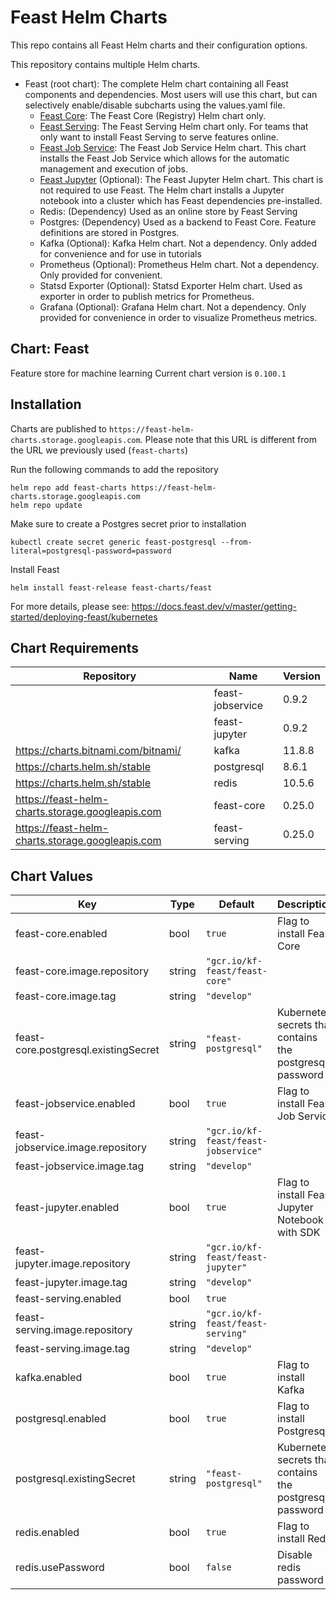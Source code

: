 # Feast Helm Charts

This repo contains all Feast Helm charts and their configuration options.

This repository contains multiple Helm charts.
* Feast (root chart): The complete Helm chart containing all Feast components and dependencies. Most users will use this chart, but can selectively enable/disable subcharts using the values.yaml file.
    * [Feast Core](charts/feast-core): The Feast Core (Registry) Helm chart only.
    * [Feast Serving](charts/feast-serving): The Feast Serving Helm chart only. For teams that only want to install Feast Serving to serve features online.
    * [Feast Job Service](charts/feast-jobservice): The Feast Job Service Helm chart. This chart installs the Feast Job Service which allows for the automatic management and execution of jobs.
    * [Feast Jupyter](charts/feast-jupyter) (Optional): The Feast Jupyter Helm chart. This chart is not required to use Feast. The Helm chart installs a Jupyter notebook into a cluster which has Feast dependencies pre-installed.
    * Redis: (Dependency) Used as an online store by Feast Serving
    * Postgres: (Dependency) Used as a backend to Feast Core. Feature definitions are stored in Postgres.
    * Kafka (Optional): Kafka Helm chart. Not a dependency. Only added for convenience and for use in tutorials
    * Prometheus (Optional): Prometheus Helm chart. Not a dependency. Only provided for convenient.
    * Statsd Exporter (Optional): Statsd Exporter Helm chart. Used as exporter in order to publish metrics for Prometheus.
    * Grafana (Optional): Grafana Helm chart. Not a dependency. Only provided for convenience in order to visualize Prometheus metrics.

## Chart: Feast

Feature store for machine learning Current chart version is `0.100.1`

## Installation

Charts are published to `https://feast-helm-charts.storage.googleapis.com`. Please note that this URL is different from the URL we previously used (`feast-charts`)

Run the following commands to add the repository

```
helm repo add feast-charts https://feast-helm-charts.storage.googleapis.com
helm repo update
```

Make sure to create a Postgres secret prior to installation
```
kubectl create secret generic feast-postgresql --from-literal=postgresql-password=password
```

Install Feast
```
helm install feast-release feast-charts/feast
```

For more details, please see: https://docs.feast.dev/v/master/getting-started/deploying-feast/kubernetes

## Chart Requirements

| Repository | Name | Version |
|------------|------|---------|
|  | feast-jobservice | 0.9.2 |
|  | feast-jupyter | 0.9.2 |
| https://charts.bitnami.com/bitnami/ | kafka | 11.8.8 |
| https://charts.helm.sh/stable | postgresql | 8.6.1 |
| https://charts.helm.sh/stable | redis | 10.5.6 |
| https://feast-helm-charts.storage.googleapis.com | feast-core | 0.25.0 |
| https://feast-helm-charts.storage.googleapis.com | feast-serving | 0.25.0 |

## Chart Values

| Key | Type | Default | Description |
|-----|------|---------|-------------|
| feast-core.enabled | bool | `true` | Flag to install Feast Core |
| feast-core.image.repository | string | `"gcr.io/kf-feast/feast-core"` |  |
| feast-core.image.tag | string | `"develop"` |  |
| feast-core.postgresql.existingSecret | string | `"feast-postgresql"` | Kubernetes secrets that contains the postgresql password |
| feast-jobservice.enabled | bool | `true` | Flag to install Feast Job Service |
| feast-jobservice.image.repository | string | `"gcr.io/kf-feast/feast-jobservice"` |  |
| feast-jobservice.image.tag | string | `"develop"` |  |
| feast-jupyter.enabled | bool | `true` | Flag to install Feast Jupyter Notebook with SDK |
| feast-jupyter.image.repository | string | `"gcr.io/kf-feast/feast-jupyter"` |  |
| feast-jupyter.image.tag | string | `"develop"` |  |
| feast-serving.enabled | bool | `true` |  |
| feast-serving.image.repository | string | `"gcr.io/kf-feast/feast-serving"` |  |
| feast-serving.image.tag | string | `"develop"` |  |
| kafka.enabled | bool | `true` | Flag to install Kafka |
| postgresql.enabled | bool | `true` | Flag to install Postgresql |
| postgresql.existingSecret | string | `"feast-postgresql"` | Kubernetes secrets that contains the postgresql password |
| redis.enabled | bool | `true` | Flag to install Redis |
| redis.usePassword | bool | `false` | Disable redis password |